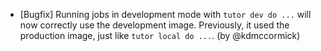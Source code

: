 - [Bugfix] Running jobs in development mode with ``tutor dev do ...`` will now correctly use the development image. Previously, it used the production image, just like ``tutor local do ...``. (by @kdmccormick)
